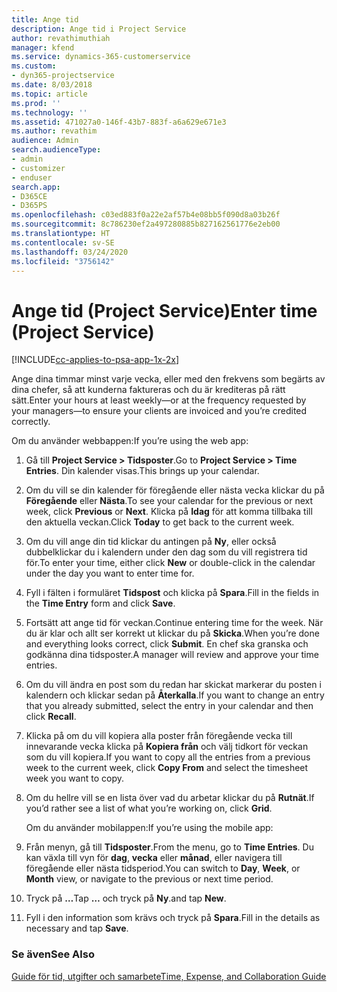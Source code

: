 ```yaml
---
title: Ange tid
description: Ange tid i Project Service
author: revathimuthiah
manager: kfend
ms.service: dynamics-365-customerservice
ms.custom:
- dyn365-projectservice
ms.date: 8/03/2018
ms.topic: article
ms.prod: ''
ms.technology: ''
ms.assetid: 471027a0-146f-43b7-883f-a6a629e671e3
ms.author: revathim
audience: Admin
search.audienceType:
- admin
- customizer
- enduser
search.app:
- D365CE
- D365PS
ms.openlocfilehash: c03ed883f0a22e2af57b4e08bb5f090d8a03b26f
ms.sourcegitcommit: 8c786230ef2a497280885b827162561776e2eb00
ms.translationtype: HT
ms.contentlocale: sv-SE
ms.lasthandoff: 03/24/2020
ms.locfileid: "3756142"
---
```

# <a name="enter-time-project-service"></a><span data-ttu-id="bb5d6-103">Ange tid (Project Service)</span><span class="sxs-lookup"><span data-stu-id="bb5d6-103">Enter time (Project Service)</span></span>

[!INCLUDE[cc-applies-to-psa-app-1x-2x](../includes/cc-applies-to-psa-app-1x-2x.md)]

<span data-ttu-id="bb5d6-104">Ange dina timmar minst varje vecka, eller med den frekvens som begärts av dina chefer, så att kunderna faktureras och du är krediteras på rätt sätt.</span><span class="sxs-lookup"><span data-stu-id="bb5d6-104">Enter your hours at least weekly—or at the frequency requested by your managers—to ensure your clients are invoiced and you’re credited correctly.</span></span>  
  
 <span data-ttu-id="bb5d6-105">Om du använder webbappen:</span><span class="sxs-lookup"><span data-stu-id="bb5d6-105">If you’re using the web app:</span></span>  
  
1. <span data-ttu-id="bb5d6-106">Gå till **Project Service > Tidsposter**.</span><span class="sxs-lookup"><span data-stu-id="bb5d6-106">Go to **Project Service > Time Entries**.</span></span> <span data-ttu-id="bb5d6-107">Din kalender visas.</span><span class="sxs-lookup"><span data-stu-id="bb5d6-107">This brings up your calendar.</span></span>  
  
2. <span data-ttu-id="bb5d6-108">Om du vill se din kalender för föregående eller nästa vecka klickar du på **Föregående** eller **Nästa**.</span><span class="sxs-lookup"><span data-stu-id="bb5d6-108">To see your calendar for the previous or next week, click **Previous** or **Next**.</span></span> <span data-ttu-id="bb5d6-109">Klicka på **Idag** för att komma tillbaka till den aktuella veckan.</span><span class="sxs-lookup"><span data-stu-id="bb5d6-109">Click **Today** to get back to the current week.</span></span>  
  
3. <span data-ttu-id="bb5d6-110">Om du vill ange din tid klickar du antingen på **Ny**, eller också dubbelklickar du i kalendern under den dag som du vill registrera tid för.</span><span class="sxs-lookup"><span data-stu-id="bb5d6-110">To enter your time, either click **New** or double-click in the calendar under the day you want to enter time for.</span></span>  
  
4. <span data-ttu-id="bb5d6-111">Fyll i fälten i formuläret **Tidspost** och klicka på **Spara**.</span><span class="sxs-lookup"><span data-stu-id="bb5d6-111">Fill in the fields in the **Time Entry** form and click **Save**.</span></span>  
  
5. <span data-ttu-id="bb5d6-112">Fortsätt att ange tid för veckan.</span><span class="sxs-lookup"><span data-stu-id="bb5d6-112">Continue entering time for the week.</span></span> <span data-ttu-id="bb5d6-113">När du är klar och allt ser korrekt ut klickar du på **Skicka**.</span><span class="sxs-lookup"><span data-stu-id="bb5d6-113">When you’re done and everything looks correct, click **Submit**.</span></span> <span data-ttu-id="bb5d6-114">En chef ska granska och godkänna dina tidsposter.</span><span class="sxs-lookup"><span data-stu-id="bb5d6-114">A manager will review and approve your time entries.</span></span>  
  
6. <span data-ttu-id="bb5d6-115">Om du vill ändra en post som du redan har skickat markerar du posten i kalendern och klickar sedan på **Återkalla**.</span><span class="sxs-lookup"><span data-stu-id="bb5d6-115">If you want to change an entry that you already submitted, select the entry in your calendar and then click **Recall**.</span></span>  
  
7. <span data-ttu-id="bb5d6-116">Klicka på om du vill kopiera alla poster från föregående vecka till innevarande vecka klicka på **Kopiera från** och välj tidkort för veckan som du vill kopiera.</span><span class="sxs-lookup"><span data-stu-id="bb5d6-116">If you want to copy all the entries from a previous week to the current week, click **Copy From** and select the timesheet week you want to copy.</span></span>  
  
8. <span data-ttu-id="bb5d6-117">Om du hellre vill se en lista över vad du arbetar klickar du på **Rutnät**.</span><span class="sxs-lookup"><span data-stu-id="bb5d6-117">If you’d rather see a list of what you’re working on, click **Grid**.</span></span>  
  
   <span data-ttu-id="bb5d6-118">Om du använder mobilappen:</span><span class="sxs-lookup"><span data-stu-id="bb5d6-118">If you’re using the mobile app:</span></span>  
  
9. <span data-ttu-id="bb5d6-119">Från menyn, gå till **Tidsposter**.</span><span class="sxs-lookup"><span data-stu-id="bb5d6-119">From the menu, go to **Time Entries**.</span></span>     <span data-ttu-id="bb5d6-120">Du kan växla till vyn för **dag**, **vecka** eller **månad**, eller navigera till föregående eller nästa tidsperiod.</span><span class="sxs-lookup"><span data-stu-id="bb5d6-120">You can switch to **Day**, **Week**, or **Month** view, or navigate to the previous or next time period.</span></span>  
  
10. <span data-ttu-id="bb5d6-121">Tryck på **…**</span><span class="sxs-lookup"><span data-stu-id="bb5d6-121">Tap **…**</span></span> <span data-ttu-id="bb5d6-122">och tryck på **Ny**.</span><span class="sxs-lookup"><span data-stu-id="bb5d6-122">and tap **New**.</span></span>  
  
11. <span data-ttu-id="bb5d6-123">Fyll i den information som krävs och tryck på **Spara**.</span><span class="sxs-lookup"><span data-stu-id="bb5d6-123">Fill in the details as necessary and tap **Save**.</span></span>  
  
### <a name="see-also"></a><span data-ttu-id="bb5d6-124">Se även</span><span class="sxs-lookup"><span data-stu-id="bb5d6-124">See Also</span></span>  
 [<span data-ttu-id="bb5d6-125">Guide för tid, utgifter och samarbete</span><span class="sxs-lookup"><span data-stu-id="bb5d6-125">Time, Expense, and Collaboration Guide</span></span>](../project-service/time-expense-collaboration-guide.md)
